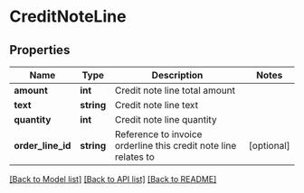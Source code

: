 # CreditNoteLine

## Properties
 Name              | Type       | Description                                                     | Notes      
-------------------|------------|-----------------------------------------------------------------|------------
 **amount**        | **int**    | Credit note line total amount                                   | 
 **text**          | **string** | Credit note line text                                           | 
 **quantity**      | **int**    | Credit note line quantity                                       |
 **order_line_id** | **string** | Reference to invoice orderline this credit note line relates to | [optional] 

[[Back to Model list]](../../README.md#documentation-for-models) [[Back to API list]](../../README.md#documentation-for-api-endpoints) [[Back to README]](../../README.md)

